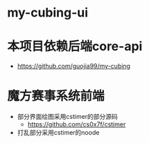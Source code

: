 # my-cubing-ui
# 本项目依赖后端core-api
- https://github.com/guojia99/my-cubing


# 魔方赛事系统前端
- 部分界面绘图采用cstimer的部分源码
  - https://github.com/cs0x7f/cstimer
- 打乱部分采用cstimer的noode